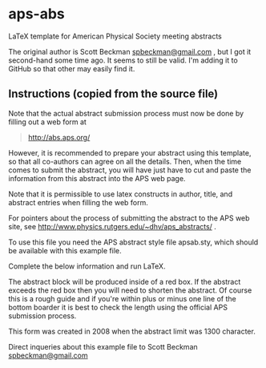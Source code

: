 # aps-abs

LaTeX template for American Physical Society meeting abstracts

The original author is Scott Beckman spbeckman@gmail.com , but I got it second-hand some time ago.  It seems to still be valid.  I'm adding it to GitHub so that other may easily find it.

## Instructions (copied from the source file)
Note that the actual abstract submission process must now be done
by filling out a web form at
 
> http://abs.aps.org/
 
However, it is recommended to prepare your abstract using this
template, so that all co-authors can agree on all the details.
Then, when the time comes to submit the abstract, you will have
just have to cut and paste the information from this abstract
into the APS web page.
 
Note that it is permissible to use latex constructs in author,
title, and abstract entries when filling the web form.

For pointers about the process of submitting the abstract to the
APS web site, see http://www.physics.rutgers.edu/~dhv/aps_abstracts/ .

To use this file you need the APS abstract style file apsab.sty, 
which should be available with this example file.  

Complete the below information and run LaTeX.  

The abstract block will be produced inside of a red box.  If the 
abstract exceeds the red box then you will need to shorten the 
abstract. Of course this is a rough guide and if you're within
plus or minus one line of the bottom boarder it is best to check 
the length using the official APS submission process.  

This form was created in 2008 when the abstract limit was 1300 
character.  

Direct inqueries about this example file to Scott Beckman 
spbeckman@gmail.com

